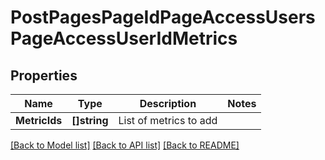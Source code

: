 # PostPagesPageIdPageAccessUsersPageAccessUserIdMetrics

## Properties
Name | Type | Description | Notes
------------ | ------------- | ------------- | -------------
**MetricIds** | **[]string** | List of metrics to add | 

[[Back to Model list]](../README.md#documentation-for-models) [[Back to API list]](../README.md#documentation-for-api-endpoints) [[Back to README]](../README.md)


